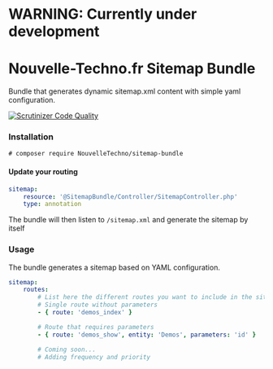 # WARNING: Currently under development

# Nouvelle-Techno.fr Sitemap Bundle
Bundle that generates dynamic sitemap.xml content with simple yaml configuration.

[![Scrutinizer Code Quality](https://scrutinizer-ci.com/g/NouvelleTechno/sitemap-bundle/badges/quality-score.png?b=master)](https://scrutinizer-ci.com/g/NouvelleTechno/sitemap-bundle/?branch=master)

### Installation

`# composer require NouvelleTechno/sitemap-bundle`

#### Update your routing

```yaml
sitemap:
    resource: '@SitemapBundle/Controller/SitemapController.php'
    type: annotation
```
The bundle will then listen to `/sitemap.xml` and generate the sitemap by itself

### Usage

The bundle generates a sitemap based on YAML configuration.

```yaml
sitemap:
    routes:
        # List here the different routes you want to include in the sitemap
        # Single route without parameters
        - { route: 'demos_index' }

        # Route that requires parameters
        - { route: 'demos_show', entity: 'Demos', parameters: 'id' }

        # Coming soon...
        # Adding frequency and priority
```